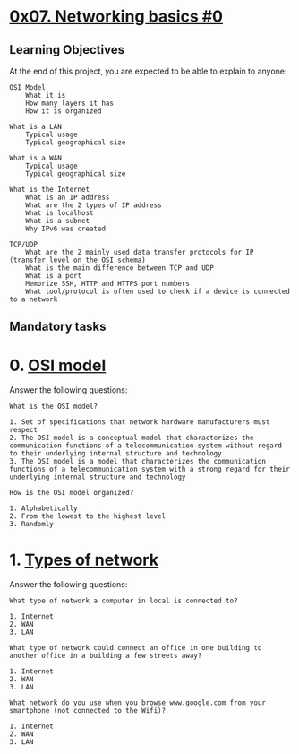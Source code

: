 # [0x07. Networking basics #0]()

## Learning Objectives

At the end of this project, you are expected to be able to explain to anyone:

	OSI Model
		What it is
		How many layers it has
		How it is organized

	What is a LAN
		Typical usage
		Typical geographical size

	What is a WAN
		Typical usage
		Typical geographical size

	What is the Internet
		What is an IP address
		What are the 2 types of IP address
		What is localhost
		What is a subnet
		Why IPv6 was created

	TCP/UDP
		What are the 2 mainly used data transfer protocols for IP (transfer level on the OSI schema)
		What is the main difference between TCP and UDP
		What is a port
		Memorize SSH, HTTP and HTTPS port numbers
		What tool/protocol is often used to check if a device is connected to a network

## Mandatory tasks

# 0. [OSI model](https://github.com/leulyk/alx-system_engineering-devops/blob/main/0x07-networking_basics/0-OSI_model)

Answer the following questions:

	What is the OSI model?

	1. Set of specifications that network hardware manufacturers must respect
	2. The OSI model is a conceptual model that characterizes the communication functions of a telecommunication system without regard to their underlying internal structure and technology
	3. The OSI model is a model that characterizes the communication functions of a telecommunication system with a strong regard for their underlying internal structure and technology

	How is the OSI model organized?
	
	1. Alphabetically
	2. From the lowest to the highest level
	3. Randomly

# 1. [Types of network](https://github.com/leulyk/alx-system_engineering-devops/blob/main/0x07-networking_basics/1-types_of_network)

Answer the following questions:

	What type of network a computer in local is connected to?

	1. Internet
	2. WAN
	3. LAN

	What type of network could connect an office in one building to another office in a building a few streets away?

	1. Internet
	2. WAN
	3. LAN
	
	What network do you use when you browse www.google.com from your smartphone (not connected to the Wifi)?

	1. Internet
	2. WAN
	3. LAN
